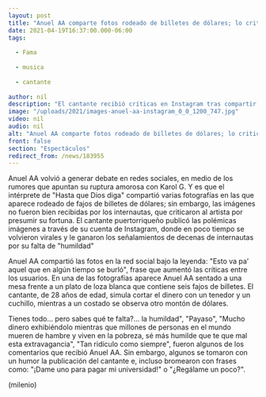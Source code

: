```yaml
---
layout: post
title: "Anuel AA comparte fotos rodeado de billetes de dólares; lo critican en redes sociales"
date: 2021-04-19T16:37:00.000-06:00
tags:
  
  - Fama
  
  - musica
  
  - cantante
  
author: nil
description: "El cantante recibió críticas en Instagram tras compartir varias fotografías en las que presume su fortuna. "
image: "/uploads/2021/images-anuel-aa-instagram_0_0_1200_747.jpg"
video: nil
audio: nil
alt: "Anuel AA comparte fotos rodeado de billetes de dólares; lo critican en redes sociales"
front: false
section: "Espectáculos"
redirect_from: /news/183955
---
```


Anuel AA volvió a generar debate en redes sociales, en medio de los rumores que apuntan su ruptura amorosa con Karol G. Y es que el intérprete de "Hasta que Dios diga" compartió varias fotografías en las que aparece rodeado de fajos de billetes de dólares; sin embargo, las imágenes no fueron bien recibidas por los internautas, que criticaron al artista por presumir su fortuna.  El cantante puertorriqueño publicó las polémicas imágenes a través de su cuenta de Instagram, donde en poco tiempo se volvieron virales y le ganaron los señalamientos de decenas de internautas por su falta de "humildad" 

Anuel AA compartió las fotos en la red social bajo la leyenda: "Esto va pa’ aquel que en algún tiempo se burló", frase que aumentó las críticas entre los usuarios.  En una de las fotografías aparece Anuel AA sentado a una mesa frente a un plato de loza blanca que contiene seis fajos de billetes. El cantante, de 28 años de edad, simula cortar el dinero con un tenedor y un cuchillo, mientras a un costado se observa otro montón de dólares. 

Tienes todo... pero sabes qué te falta?... la humildad", "Payaso", "Mucho dinero exhibiéndolo mientras que millones de personas en el mundo mueren de hambre y viven en la pobreza, sé más humilde que te que mal esta extravagancia", "Tan ridículo como siempre", fueron algunos de los comentarios que recibió Anuel AA.  Sin embargo, algunos se tomaron con un humor la publicación del cantante e, incluso bromearon con frases como: "¡Dame uno para pagar mi universidad!" o "¿Regálame un poco?".  

(milenio)